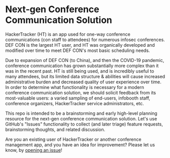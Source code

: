 # Next-gen Conference Communication Solution

HackerTracker (HT) is an app used for one-way conference communications (con staff to attendees) for numerous infosec conferences. DEF CON is the largest HT user, and HT was organically developed and modified over time to meet DEF CON's most basic scheduling needs. 

Due to expansion of DEF CON (to China), and then the COVID-19 pandemic, conference communication has grown substantially more complex than it was in the recent past. HT is still being used, and is incredibly useful to many attendees, but its limited data structure & abilities will cause increased administrative burden and decreased quality of user experience over time. In order to determine what functionality is necessary for a modern conference communication solution, we should solicit feedback from its most-valuable users: a varied sampling of end-users, infobooth staff, conference organizers, HackerTracker service administrators, etc.

This repo is intended to be a brainstorming and early high-level planning resource for the next-gen conference communication solution. Let's use GitHub's "Issues" functionality to collect (and later triage) feature requests, brainstorming thoughts, and related discussion.

Are you an existing user of HackerTracker or another conference management app, and you have an idea for improvement? Please let us know, by [opening an issue](https://github.com/aNullValue/ngccs/issues)!
